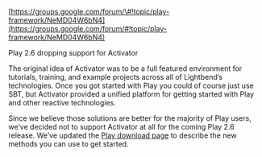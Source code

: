 [https://groups.google.com/forum/\#!topic/play-framework/NeMD04W6bN4](https://groups.google.com/forum/#!topic/play-framework/NeMD04W6bN4)

Play 2.6 dropping support for Activator

The original idea of Activator was to be a full featured environment for tutorials, training, and example projects across all of Lightbend’s technologies. Once you got started with Play you could of course just use SBT, but Activator provided a unified platform for getting started with Play and other reactive technologies.

Since we believe those solutions are better for the majority of Play users, we’ve decided not to support Activator at all for the coming Play 2.6 release. We’ve updated the [Play download page](https://www.google.com/url?q=https%3A%2F%2Fwww.playframework.com%2Fdownload&sa=D&sntz=1&usg=AFQjCNEz90B8fv6M0z7SQQxvcFhpjDJ2vg)  to describe the new methods you can use to get started.

